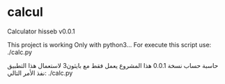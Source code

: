 # calcul
Calculator hisseb v0.0.1

This project is working Only with python3...
For execute this script use:
./calc.py

حاسبة حساب نسخة 0.0.1
 هذا المشروع يعمل فقط مع بايثون3
 لاستعمال هذا التطبيق نفذ الأمر التالي:
 ./calc.py
